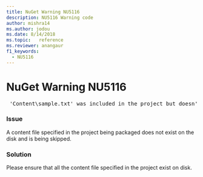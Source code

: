 ```yaml
---
title: NuGet Warning NU5116
description: NU5116 Warning code
author: mishra14
ms.author: jodou
ms.date: 8/14/2018
ms.topic:   reference
ms.reviewer: anangaur
f1_keywords: 
  - NU5116
---
```


# NuGet Warning NU5116
<pre> 'Content\sample.txt' was included in the project but doesn't exist. Skipping...</pre>

### Issue

A content file specified in the project being packaged does not exist on the disk and is being skipped.


### Solution

Please ensure that all the content file specified in the project exist on disk.

